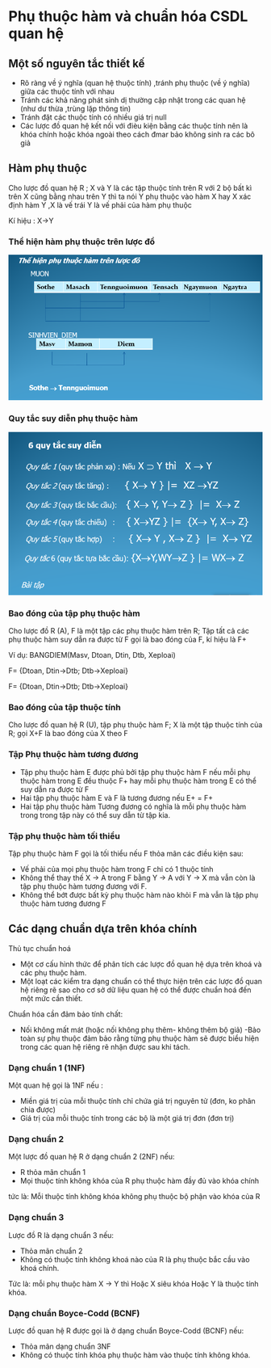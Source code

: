 # Phụ thuộc hàm và chuẩn hóa CSDL quan hệ
##  Một số nguyên tắc thiết kế
- Rõ ràng về ý nghĩa (quan hệ thuộc tính) ,tránh phụ thuộc (về ý nghĩa) giữa các thuộc tính với nhau
- Tránh các khả năng phát sinh dị thường cập nhật trong các quan hệ (như dư thừa ,trùng lặp thông tin)
- Tránh đặt các thuộc tính có nhiều giá trị null 
- Các lược đồ quan hệ kết nối với đièu kiện bằng các thuộc tính nên là khóa chính hoặc khóa ngoài theo cách đmar bảo không sinh ra các bô giả
## Hàm phụ thuộc 
Cho lược đồ quan hệ R ; X và Y là các tập thuộc tính trên R với 2 bộ bất kì trên X cũng bằng nhau trên Y thì ta nói Y phụ thuộc vào hàm X hay X xác định hàm Y ,X là vế trái Y là vế phải của hàm phụ thuộc

Kí hiệu : X->Y
### Thể hiện hàm phụ thuộc trên lược đồ
![alt](/images/Screenshot_50.png)
### Quy tắc suy diễn phụ thuộc hàm 
![alt](/images/Screenshot_52.png)
### Bao đóng của tập phụ thuộc hàm
Cho lược đồ R (A), F là một tập các phụ thuộc hàm trên R; 
Tập tất cả các phụ  thuộc hàm suy dẫn ra được từ F gọi là bao đóng của F, kí hiệu là F+

Ví dụ:
BANGDIEM(Masv,  Dtoan,  Dtin, Dtb,  Xeploai)

F= {Dtoan, Dtin->Dtb; Dtb->Xeploai}

F= {Dtoan, Dtin->Dtb; Dtb->Xeploai}
### Bao đóng của tập thuộc tính
Cho lược đồ quan hệ R (U), tập phụ thuộc hàm F; X là một  tập thuộc tính của R; gọi X+F  là bao đóng của X theo F 
### Tập Phụ thuộc hàm tương đương
-  Tập phụ thuộc hàm E được phủ bởi  tập  phụ thuộc  hàm F nếu mỗi phụ thuộc hàm trong E đều thuộc F+
  hay mỗi phụ thuộc hàm trong E có thể suy dẫn ra được từ F
- Hai tập phụ thuộc hàm E và F là tương đương  nếu
E+ = F+
- Hai tập phụ thuộc hàm Tương đương có nghĩa là mỗi phụ thuộc hàm trong trong tập này có thể suy dẫn từ tập kia. 
### Tập phụ thuộc hàm tối thiểu
Tập phụ thuộc hàm F gọi là tối thiểu  nếu F thỏa mãn các điều kiện sau:
- Vế phải của mọi phụ thuộc hàm trong F chỉ có 1 thuộc tính
- Không thể thay thế  X -> A  trong F bằng Y -> A với Y  -> X mà vẫn còn là tập phụ thuộc hàm tương đương với F.
- Không thể bớt được bất kỳ phụ thuộc hàm nào  khỏi F mà vẫn là tập phụ thuộc hàm tương đương F
## Các dạng chuẩn dựa trên khóa chính
Thủ tục chuẩn hoá   
- Một cơ cấu hình thức để phân tích các lược đồ quan hệ dựa trên khoá và các phụ thuộc hàm.
- Một loạt các kiểm tra dạng chuẩn có thể thực hiện trên các lược đồ quan hệ riêng rẽ sao cho cơ sở dữ liệu quan hệ có thể được chuẩn hoá đến một mức cần thiết. 

Chuẩn hóa cần đảm bảo tính chất:
- Nối không mất mát (hoặc nối không phụ thêm- không thêm bộ giả)
 -Bảo toàn sự phụ thuộc đảm bảo rằng từng phụ thuộc hàm sẽ được biểu hiện trong các quan hệ riêng rẽ nhận được sau khi tách.
### Dạng chuẩn 1 (1NF)
Một quan hệ gọi là 1NF nếu :
- Miền giá trị của mỗi thuộc tính chỉ chứa giá trị nguyên tử (đơn, ko phân chia được) 
- Giá trị của mỗi thuộc tính trong các bộ là một giá trị đơn (đơn trị)
### Dạng chuẩn 2 
Một  lược đồ quan hệ R ở dạng chuẩn 2 (2NF) nếu: 
- R thỏa mãn chuẩn 1
- Mọi thuộc tính không khóa của R phụ thuộc hàm đầy đủ vào khóa chính

tức là: Mỗi thuộc tính không khóa không phụ thuộc bộ phận vào khóa của R
### Dạng chuẩn 3 
Lược đồ R là dạng chuẩn 3 nếu:
- Thỏa mãn chuẩn 2
- Không có thuộc tính không khoá nào của R là phụ thuộc bắc cầu vào khoá chính. 

Tức là: mỗi phụ thuộc hàm X -> Y thì
Hoặc X siêu khóa
Hoặc Y là thuộc tính khóa. 
### Dạng chuẩn Boyce-Codd (BCNF) 
Lược đồ quan hệ R được gọi là ở dạng chuẩn Boyce-Codd (BCNF) nếu:
- Thỏa mãn dạng chuẩn 3NF 
- Không có thuộc tính khóa phụ thuộc hàm vào thuộc tính không khóa.
